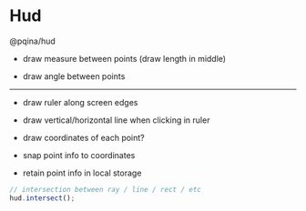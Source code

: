 # Hud

@pqina/hud

-   draw measure between points (draw length in middle)

-   draw angle between points

---

-   draw ruler along screen edges

-   draw vertical/horizontal line when clicking in ruler

-   draw coordinates of each point?

-   snap point info to coordinates

-   retain point info in local storage

```js
// intersection between ray / line / rect / etc
hud.intersect();
```
